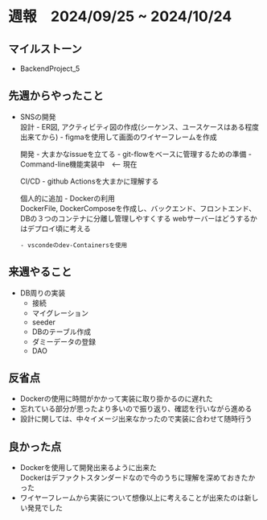 # 週報　2024/09/25 ~ 2024/10/24

## マイルストーン
- BackendProject_5

## 先週からやったこと
- SNSの開発  
    設計
      - ER図, アクティビティ図の作成(シーケンス、ユースケースはある程度出来てから)
      - figmaを使用して画面のワイヤーフレームを作成  

    開発
      - 大まかなissueを立てる
      - git-flowをベースに管理するための準備
      - Command-line機能実装中　<-- 現在

    CI/CD
      - github Actionsを大まかに理解する 

    個人的に追加
      - Dockerの利用  
      DockerFile, DockerComposeを作成し、バックエンド、フロントエンド、DBの３つのコンテナに分離し管理しやすくする
      webサーバーはどうするかはデプロイ頃に考える

      - vscondeのdev-Containersを使用


## 来週やること
- DB周りの実装  
    - 接続
    - マイグレーション
    - seeder
    - DBのテーブル作成
    - ダミーデータの登録
    - DAO


## 反省点
- Dockerの使用に時間がかかって実装に取り掛かるのに遅れた
- 忘れている部分が思ったより多いので振り返り、確認を行いながら進める
- 設計に関しては、中々イメージ出来なかったので実装に合わせて随時行う


## 良かった点
- Dockerを使用して開発出来るように出来た  
    Dockerはデファクトスタンダードなので今のうちに理解を深めておきたかった
- ワイヤーフレームから実装について想像以上に考えることが出来たのは新しい発見でした




